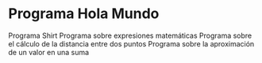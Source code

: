 # Programa Hola Mundo 
Programa Shirt
Programa sobre expresiones matemáticas
Programa sobre el cálculo de la distancia entre dos puntos
Programa sobre la aproximación de un valor en una suma
